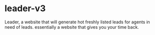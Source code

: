 # leader-v3
Leader, a website that will generate hot freshly listed leads for agents in need of leads. essentially a website that gives you your time back.
